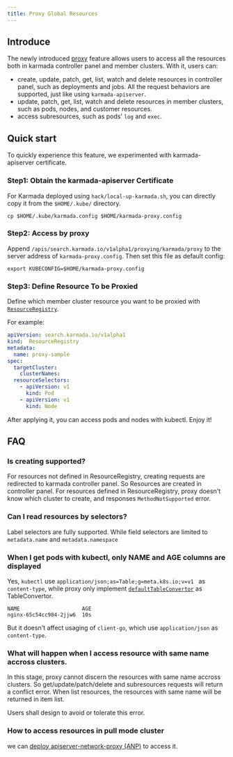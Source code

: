 ```yaml
---
title: Proxy Global Resources
---
```


## Introduce

The newly introduced [proxy](https://github.com/karmada-io/karmada/blob/master/docs/proposals/resource-aggregation-proxy/README.md) feature allows users to access all the resources both in karmada controller panel and member clusters. With it, users can:

- create, update, patch, get, list, watch and delete resources in controller panel, such as deployments and jobs. All the request behaviors are supported, just like using `karmada-apiserver`.
- update, patch, get, list, watch and delete resources in member clusters, such as pods, nodes, and customer resources.
- access subresources, such as pods' `log` and `exec`.

## Quick start

To quickly experience this feature, we experimented with karmada-apiserver certificate.

### Step1: Obtain the karmada-apiserver Certificate

For Karmada deployed using `hack/local-up-karmada.sh`, you can directly copy it from the `$HOME/.kube/` directory.

```shell
cp $HOME/.kube/karmada.config $HOME/karmada-proxy.config
```

### Step2: Access by proxy

Append `/apis/search.karmada.io/v1alpha1/proxying/karmada/proxy` to the server address of `karmada-proxy.config`. Then set this file as default config:

```shell
export KUBECONFIG=$HOME/karmada-proxy.config
```

### Step3: Define Resource To be Proxied

Define which member cluster resource you want to be proxied with [`ResourceRegistry`](https://github.com/karmada-io/karmada/tree/master/docs/proposals/caching#define-the-scope-of-the-cached-resource). 

For example:

```yaml
apiVersion: search.karmada.io/v1alpha1
kind:  ResourceRegistry
metadata:
  name: proxy-sample
spec:
  targetCluster:
    clusterNames:
  resourceSelectors:
    - apiVersion: v1
      kind: Pod
    - apiVersion: v1
      kind: Node
```

After applying it, you can access pods and nodes with kubectl. Enjoy it!

## FAQ

### Is creating supported?

For resources not defined in ResourceRegistry, creating requests are redirected to karmada controller panel. So Resources are created in controller panel.
For resources defined in ResourceRegistry, proxy doesn't know which cluster to create, and responses `MethodNotSupported` error.

### Can I read resources by selectors?

Label selectors are fully supported. While field selectors are limited to `metadata.name` and `metadata.namespace`

### When I get pods with kubectl, only NAME and AGE columns are displayed

Yes, `kubectl` use `application/json;as=Table;g=meta.k8s.io;v=v1 ` as `content-type`, while proxy only implement [`defaultTableConvertor`](https://github.com/karmada-io/karmada/blob/614e28508336d6c03a938ce1bf0678dafef034f0/vendor/k8s.io/apiserver/pkg/registry/rest/table.go#L38-L40) as TableConvertor.

```
NAME                    AGE
nginx-65c54cc984-2jjw6  10s
```

But it doesn't affect usaging of `client-go`, which use `application/json` as `content-type`.

### What will happen when I access resource with same name accross clusters.

In this stage, proxy cannot discern the resources with same name accross clusters. So get/update/patch/delete and subresources requests will return a conflict error. When list resources, the resources with same name will be returned in item list.

Users shall design to avoid or tolerate this error.

### How to access resources in pull mode cluster

we can [deploy apiserver-network-proxy (ANP)](../clustermanager/working-with-anp.md) to access it.
